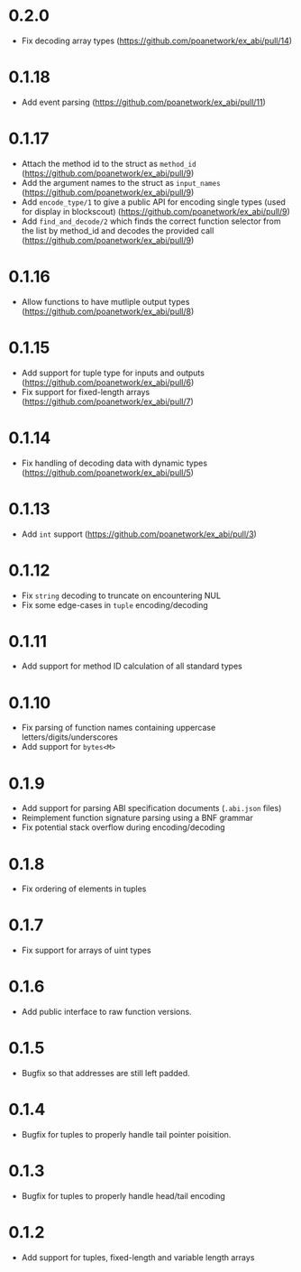# 0.2.0
* Fix decoding array types (https://github.com/poanetwork/ex_abi/pull/14)
# 0.1.18
* Add event parsing (https://github.com/poanetwork/ex_abi/pull/11)
# 0.1.17
* Attach the method id to the struct as `method_id` (https://github.com/poanetwork/ex_abi/pull/9)
* Add the argument names to the struct as `input_names` (https://github.com/poanetwork/ex_abi/pull/9)
* Add `encode_type/1` to give a public API for encoding single types (used for display in blockscout) (https://github.com/poanetwork/ex_abi/pull/9)
* Add `find_and_decode/2` which finds the correct function selector from the list by method_id and decodes the provided call (https://github.com/poanetwork/ex_abi/pull/9)
# 0.1.16
* Allow functions to have mutliple output types (https://github.com/poanetwork/ex_abi/pull/8)
# 0.1.15
* Add support for tuple type for inputs and outputs (https://github.com/poanetwork/ex_abi/pull/6)
* Fix support for fixed-length arrays (https://github.com/poanetwork/ex_abi/pull/7)
# 0.1.14
* Fix handling of decoding data with dynamic types (https://github.com/poanetwork/ex_abi/pull/5)
# 0.1.13
* Add `int` support (https://github.com/poanetwork/ex_abi/pull/3)
# 0.1.12
* Fix `string` decoding to truncate on encountering NUL
* Fix some edge-cases in `tuple` encoding/decoding
# 0.1.11
* Add support for method ID calculation of all standard types
# 0.1.10
* Fix parsing of function names containing uppercase letters/digits/underscores
* Add support for `bytes<M>`
# 0.1.9
* Add support for parsing ABI specification documents (`.abi.json` files)
* Reimplement function signature parsing using a BNF grammar
* Fix potential stack overflow during encoding/decoding
# 0.1.8
* Fix ordering of elements in tuples
# 0.1.7
* Fix support for arrays of uint types
# 0.1.6
* Add public interface to raw function versions.
# 0.1.5
* Bugfix so that addresses are still left padded.
# 0.1.4
* Bugfix for tuples to properly handle tail pointer poisition.
# 0.1.3
* Bugfix for tuples to properly handle head/tail encoding
# 0.1.2
* Add support for tuples, fixed-length and variable length arrays
